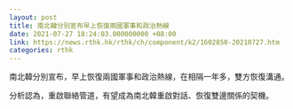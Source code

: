 ```yaml
---
layout: post
title: 南北韓分別宣布早上恢復兩國軍事和政治熱線
date: 2021-07-27 18:24:03.000000000 +08:00
link: https://news.rthk.hk/rthk/ch/component/k2/1602850-20210727.htm
categories: rthk
---
```


南北韓分別宣布，早上恢復兩國軍事和政治熱線，在相隔一年多，雙方恢復溝通。

分析認為，重啟聯絡管道，有望成為南北韓重啟對話、恢復雙邊關係的契機。
